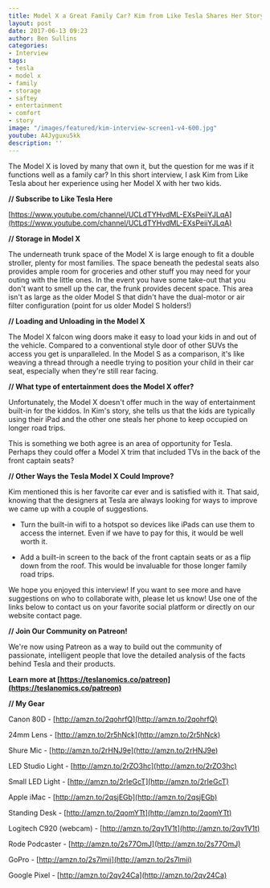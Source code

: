 ```yaml
---
title: Model X a Great Family Car? Kim from Like Tesla Shares Her Story
layout: post
date: 2017-06-13 09:23
author: Ben Sullins
categories:
- Interview
tags:
- tesla
- model x
- family
- storage
- saftey
- entertainment
- comfort
- story
image: "/images/featured/kim-interview-screen1-v4-600.jpg"
youtube: A4Jyguxu5kk
description: ''
---
```



The Model X is loved by many that own it, but the question for me was if it functions well as a family car? In this short interview, I ask Kim from Like Tesla about her experience using her Model X with her two kids.

**// Subscribe to Like Tesla Here**

[https://www.youtube.com/channel/UCLdTYHvdML-EXsPeiiYJLqA](https://www.youtube.com/channel/UCLdTYHvdML-EXsPeiiYJLqA)

**// Storage in Model X**

The underneath trunk space of the Model X is large enough to fit a double stroller, plenty for most families. The space beneath the pedestal seats also provides ample room for groceries and other stuff you may need for your outing with the little ones. In the event you have some take-out that you don't want to smell up the car, the frunk provides decent space. This area isn't as large as the older Model S that didn't have the dual-motor or air filter configuration (point for us older Model S holders!)

**// Loading and Unloading in the Model X**

The Model X falcon wing doors make it easy to load your kids in and out of the vehicle. Compared to a conventional style door of other SUVs the access you get is unparalleled. In the Model S as a comparison, it's like weaving a thread through a needle trying to position your child in their car seat, especially when they're still rear facing.

**// What type of entertainment does the Model X offer?**

Unfortunately, the Model X doesn't offer much in the way of entertainment built-in for the kiddos. In Kim's story, she tells us that the kids are typically using their iPad and the other one steals her phone to keep occupied on longer road trips.

This is something we both agree is an area of opportunity for Tesla. Perhaps they could offer a Model X trim that included TVs in the back of the front captain seats?

**// Other Ways the Tesla Model X Could Improve?**

Kim mentioned this is her favorite car ever and is satisfied with it. That said, knowing that the designers at Tesla are always looking for ways to improve we came up with a couple of suggestions.

- Turn the built-in wifi to a hotspot so devices like iPads can use them to access the internet. Even if we have to pay for this, it would be well worth it.

- Add a built-in screen to the back of the front captain seats or as a flip down from the roof. This would be invaluable for those longer family road trips.

We hope you enjoyed this interview! If you want to see more and have suggestions on who to collaborate with, please let us know! Use one of the links below to contact us on your favorite social platform or directly on our website contact page.

**// Join Our Community on Patreon!**

We're now using Patreon as a way to build out the community of passionate, intelligent people that love the detailed analysis of the facts behind Tesla and their products.

**Learn more at [https://teslanomics.co/patreon](https://teslanomics.co/patreon)**

**// My Gear**

Canon 80D - [http://amzn.to/2qohrfQ](http://amzn.to/2qohrfQ)

24mm Lens - [http://amzn.to/2r5hNck](http://amzn.to/2r5hNck)

Shure Mic - [http://amzn.to/2rHNJ9e](http://amzn.to/2rHNJ9e)

LED Studio Light - [http://amzn.to/2rZO3hc](http://amzn.to/2rZO3hc)

Small LED Light - [http://amzn.to/2rIeGcT](http://amzn.to/2rIeGcT)

Apple iMac - [http://amzn.to/2qsjEGb](http://amzn.to/2qsjEGb)

Standing Desk - [http://amzn.to/2qomYTt](http://amzn.to/2qomYTt)

Logitech C920 (webcam) - [http://amzn.to/2qv1V1t](http://amzn.to/2qv1V1t)

Rode Podcaster - [http://amzn.to/2s77OmJ](http://amzn.to/2s77OmJ)

GoPro - [http://amzn.to/2s7lmii](http://amzn.to/2s7lmii)

Google Pixel - [http://amzn.to/2qv24Ca](http://amzn.to/2qv24Ca)